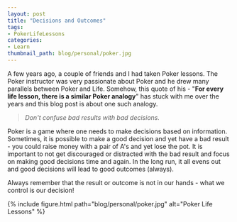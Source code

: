 ```yaml
---
layout: post
title: "Decisions and Outcomes"
tags:
- PokerLifeLessons
categories:
- Learn
thumbnail_path: blog/personal/poker.jpg
---
```


A few years ago, a couple of friends and I had taken Poker lessons. The Poker instructor was very passionate about Poker and he drew many parallels between Poker and Life. Somehow, this quote of his - "**For every life lesson, there is a similar Poker analogy**" has stuck with me over the years and this blog post is about one such analogy.

> *Don't confuse bad results with bad decisions.*

Poker is a game where one needs to make decisions based on information. Sometimes, it is possible to make a good decision and yet have a bad result - you could raise money with a pair of A's and yet lose the pot. It is important to not get discouraged or distracted with the bad result and focus on making good decisions time and again. In the long run, it all evens out and good decisions will lead to good outcomes (always).

Always remember that the result or outcome is not in our hands - what we control is our decision! 

{% include figure.html path="blog/personal/poker.jpg" alt="Poker Life Lessons" %}